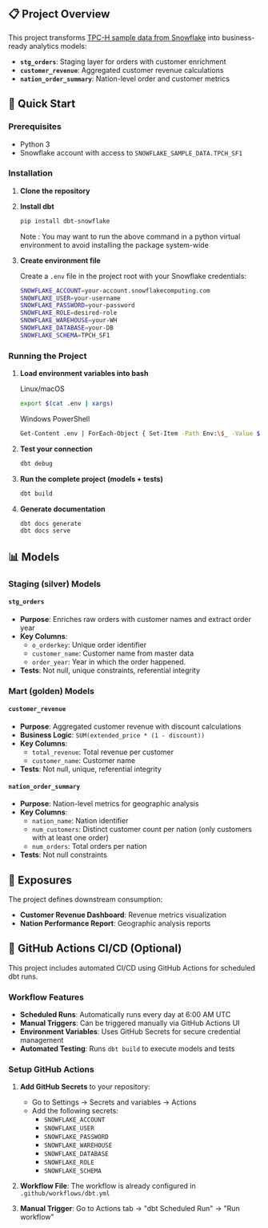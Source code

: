## 📋 Project Overview

This project transforms [TPC-H sample data from Snowflake](https://docs.snowflake.com/en/user-guide/sample-data-tpch)
into business-ready analytics models:

- **`stg_orders`**: Staging layer for orders with customer enrichment
- **`customer_revenue`**: Aggregated customer revenue calculations
- **`nation_order_summary`**: Nation-level order and customer metrics

## 🚀 Quick Start

### Prerequisites

- Python 3
- Snowflake account with access to `SNOWFLAKE_SAMPLE_DATA.TPCH_SF1`

### Installation

1. **Clone the repository**

2. **Install dbt**

   ```bash
   pip install dbt-snowflake
   ```

   Note : You may want to run the above command in a python virtual environment to avoid installing the package system-wide

3. **Create environment file**

   Create a `.env` file in the project root with your Snowflake credentials:

   ```bash
   SNOWFLAKE_ACCOUNT=your-account.snowflakecomputing.com
   SNOWFLAKE_USER=your-username
   SNOWFLAKE_PASSWORD=your-password
   SNOWFLAKE_ROLE=desired-role
   SNOWFLAKE_WAREHOUSE=your-WH
   SNOWFLAKE_DATABASE=your-DB
   SNOWFLAKE_SCHEMA=TPCH_SF1
   ```

### Running the Project

1. **Load environment variables into bash**

   Linux/macOS

   ```bash
   export $(cat .env | xargs)
   ```

   Windows PowerShell

   ```bash
   Get-Content .env | ForEach-Object { Set-Item -Path Env:\$_ -Value $($_.Split('=')[1]) }
   ```

2. **Test your connection**

   ```bash
   dbt debug
   ```

3. **Run the complete project (models + tests)**

   ```bash
   dbt build
   ```

4. **Generate documentation**
   ```bash
   dbt docs generate
   dbt docs serve
   ```

## 📊 Models

### Staging (silver) Models

#### `stg_orders`

- **Purpose**: Enriches raw orders with customer names and extract order year
- **Key Columns**:
  - `o_orderkey`: Unique order identifier
  - `customer_name`: Customer name from master data
  - `order_year`: Year in which the order happened.
- **Tests**: Not null, unique constraints, referential integrity

### Mart (golden) Models

#### `customer_revenue`

- **Purpose**: Aggregated customer revenue with discount calculations
- **Business Logic**: `SUM(extended_price * (1 - discount))`
- **Key Columns**:
  - `total_revenue`: Total revenue per customer
  - `customer_name`: Customer name
- **Tests**: Not null, unique, referential integrity

#### `nation_order_summary`

- **Purpose**: Nation-level metrics for geographic analysis
- **Key Columns**:
  - `nation_name`: Nation identifier
  - `num_customers`: Distinct customer count per nation (only customers with at least one order)
  - `num_orders`: Total orders per nation
- **Tests**: Not null constraints

## 🎯 Exposures

The project defines downstream consumption:

- **Customer Revenue Dashboard**: Revenue metrics visualization
- **Nation Performance Report**: Geographic analysis reports

## 🚀 GitHub Actions CI/CD (Optional)

This project includes automated CI/CD using GitHub Actions for scheduled dbt runs.

### Workflow Features

- **Scheduled Runs**: Automatically runs every day at 6:00 AM UTC
- **Manual Triggers**: Can be triggered manually via GitHub Actions UI
- **Environment Variables**: Uses GitHub Secrets for secure credential management
- **Automated Testing**: Runs `dbt build` to execute models and tests

### Setup GitHub Actions

1. **Add GitHub Secrets** to your repository:

   - Go to Settings → Secrets and variables → Actions
   - Add the following secrets:
     - `SNOWFLAKE_ACCOUNT`
     - `SNOWFLAKE_USER`
     - `SNOWFLAKE_PASSWORD`
     - `SNOWFLAKE_WAREHOUSE`
     - `SNOWFLAKE_DATABASE`
     - `SNOWFLAKE_ROLE`
     - `SNOWFLAKE_SCHEMA`

2. **Workflow File**: The workflow is already configured in `.github/workflows/dbt.yml`

3. **Manual Trigger**: Go to Actions tab → "dbt Scheduled Run" → "Run workflow"

